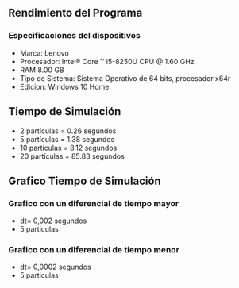 ## Rendimiento del Programa
### Especificaciones del dispositivos
- Marca: Lenovo
- Procesador: Intel® Core ™  i5-8250U CPU @ 1.60 GHz
- RAM 8.00 GB
- Tipo de Sistema: Sistema Operativo de 64 bits, procesador x64r
- Edicion: Windows 10 Home
## Tiempo de Simulación
-	2 partículas = 0.26 segundos
-	5 partículas = 1.38 segundos
-	10 partículas = 8.12 segundos
-	20 partículas  = 85.83 segundos

## Grafico Tiempo de Simulación



### Grafico con un diferencial de tiempo mayor 
- dt= 0,002 segundos
- 5 particulas

### Grafico con un diferencial de tiempo menor 
- dt= 0,0002 segundos
- 5 particulas

